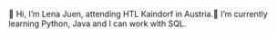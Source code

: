 👋 Hi, I’m Lena Juen, attending HTL Kaindorf in Austria.🌱 I’m currently learning Python, Java and I can work with SQL.

